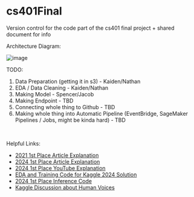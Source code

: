 # cs401Final


Version control for the code part of the cs401 final project + shared document for info



Architecture Diagram:

![image](https://github.com/user-attachments/assets/9046be0f-b5c3-44ae-a3c8-782bcc3d6a9c)
  <br>  


TODO:

1. Data Preparation (getting it in s3) - Kaiden/Nathan
2. EDA / Data Cleaning - Kaiden/Nathan
3. Making Model - Spencer/Jacob
4. Making Endpoint - TBD
5. Connecting whole thing to Github - TBD
6. Making whole thing into Automatic Pipeline (EventBridge, SageMaker Pipelines / Jobs, might be kinda hard) - TBD
<br>

Helpful Links:

- [2021 1st Place Article Explanation](https://github.com/namakemono/kaggle-birdclef-2021/tree/master)
- [2024 1st Place Article Explanation](https://www.kaggle.com/competitions/birdclef-2024/discussion/512197)
- [2024 1st Place YouTube Explanation](https://www.youtube.com/watch?v=6o6wGm25lA0)
- [EDA and Training Code for Kaggle 2024 Solution](https://github.com/skj092/kaggle-BirdCLEF-2024/blob/main/notebooks/training.ipynb)
- [2024 1st Place Inference Code](https://www.kaggle.com/code/chemrovkirill/birdclef-2024-1st-place-inference)
- [Kaggle Discussion about Human Voices](https://www.kaggle.com/competitions/birdclef-2025/discussion/568886)

